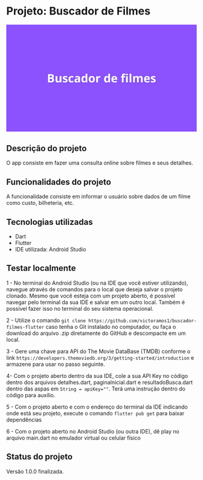 <h1>Projeto: Buscador de Filmes</h1>

![App em funcionamento](imagens/buscador-de-filmes.gif)

<h2>Descrição do projeto</h2>

<p>O app consiste em fazer uma consulta online sobre filmes e seus detalhes.</p>

<h2>Funcionalidades do projeto</h2>

<p>A funcionalidade consiste em informar o usuário sobre dados de um filme como custo, bilheteria, etc.</p>

<h2>Tecnologias utilizadas</h2>

<ul>
    <li>Dart</li>
    <li>Flutter</li>
    <li>IDE utilizada: Android Studio</li>
</ul>

<h2>Testar localmente</h2>

<p>1 - No terminal do Android Studio (ou na IDE que você estiver utilizando), navegue através de comandos para o local que deseja salvar o projeto clonado. Mesmo que você esteja com um projeto aberto, é possível navegar pelo terminal da sua IDE e salvar em um outro local. Também é possível fazer isso no terminal do seu sistema operacional.</p>
  
<p>2 - Utilize o comando <code>git clone https://github.com/victoramos1/buscador-filmes-flutter</code> caso tenha o Git instalado no computador, ou faça o download do arquivo .zip diretamente do GitHub e descompacte em um local.</p>

<p>3 - Gere uma chave para API do The Movie DataBase (TMDB) conforme o link <code>https://developers.themoviedb.org/3/getting-started/introduction</code> e armazene para usar no passo seguinte.</p3>

<p>4- Com o projeto aberto dentro da sua IDE, cole a sua API Key no código dentro dos arquivos detalhes.dart, paginaInicial.dart e resultadoBusca.dart dentro das aspas em <code>String = apiKey=""</code>. Terá uma instrução dentro do código para auxílio.</p>

<p>5 - Com o projeto aberto e com o endereço do terminal da IDE indicando onde está seu projeto, execute o comando <code>flutter pub get</code> para baixar dependências</p>

<p>6 - Com o projeto aberto no Android Studio (ou outra IDE), dê play no arquivo main.dart no emulador virtual ou celular físico</p>

<h2>Status do projeto</h2>

<p>Versão 1.0.0 finalizada.</p>




